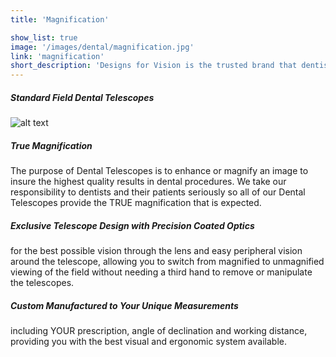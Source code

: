 ```yaml
---
title: 'Magnification'

show_list: true
image: '/images/dental/magnification.jpg'
link: 'magnification'
short_description: 'Designs for Vision is the trusted brand that dentists rely on for quality, reliability, and durability. Our Dental Telescopes provide TRUE magnification and ergonomics.'
---
```


##### Standard Field Dental Telescopes

![alt text](https://www.designsforvision.com/DentImg/2014DentMag/4D-3-0-5.jpg 'Logo Title Text 1')

##### True Magnification

The purpose of Dental Telescopes is to enhance or magnify an image to insure the highest quality results in dental procedures. We take our responsibility to dentists and their patients seriously so all of our Dental Telescopes provide the TRUE magnification that is expected.

##### Exclusive Telescope Design with Precision Coated Optics

for the best possible vision through the lens and easy peripheral vision around the telescope, allowing you to switch from magnified to unmagnified viewing of the field without needing a third hand to remove or manipulate the telescopes.

##### Custom Manufactured to Your Unique Measurements

including YOUR prescription, angle of declination and working distance, providing you with the best visual and ergonomic system available.
